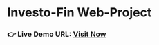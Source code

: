 # Investo-Fin Web-Project
### **👉 Live Demo URL:** <a href="https://shreyash00007.github.io/Investo-Fin-Web-Project/">**Visit Now** </a>

